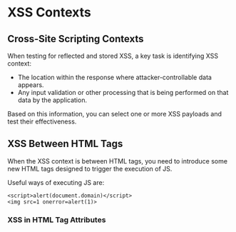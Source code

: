 # XSS Contexts

## Cross-Site Scripting Contexts
When testing for reflected and stored XSS, a key task is identifying XSS context:

- The location within the response where attacker-controllable data appears. 
- Any input validation or other processing that is being performed on that data by the application. 

Based on this information, you can select one or more XSS payloads and test their effectiveness. 

## XSS Between HTML Tags
When the XSS context is between HTML tags, you need to introduce some new HTML tags designed to trigger the execution of JS. 

Useful ways of executing JS are:
```
<script>alert(document.domain)</script>
<img src=1 onerror=alert(1)>
```

### XSS in HTML Tag Attributes